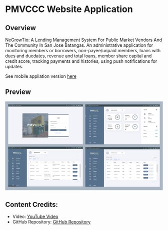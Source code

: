 # PMVCCC Website Application

## Overview

NeGrowTio: A Lending Management System For Public Market Vendors And The Community In San Jose Batangas. An administrative application for monitoring members or borrowers, non-payee/unpaid members, loans with dues and duedates, revenue and total loans, member share capital and credit score, tracking payments and histories, using push notifications for updates.

See mobile appliation version [here](https://github.com/monrealljeriko/NGTApp-Mobile)

## Preview

![admin-preview](./src/assets/images/admin-preview.png)

## Content Credits:

- Video: [YouTube Video](https://youtu.be/o6XK4L1z5zI)
- GitHub Repository: [GitHub Repository](https://github.com/trananhtuat/ecommerce-dashboard/)
